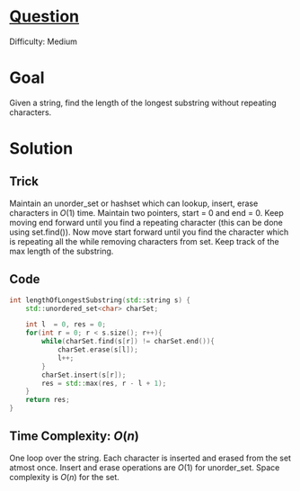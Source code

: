 # [Question](https://leetcode.com/problems/longest-substring-without-repeating-characters/)
Difficulty: Medium
# Goal
Given a string, find the length of the longest substring without repeating characters.
# Solution
## Trick
Maintain an unorder_set or hashset which can lookup, insert, erase characters in $O(1)$ time. Maintain two pointers, start = 0 and end = 0. Keep moving end forward until you find a repeating character (this can be done using set.find()). Now move start forward until you find the character which is repeating all the while removing characters from set. Keep track of the max length of the substring.
## Code
```cpp
int lengthOfLongestSubstring(std::string s) {
    std::unordered_set<char> charSet;

    int l  = 0, res = 0;
    for(int r = 0; r < s.size(); r++){
        while(charSet.find(s[r]) != charSet.end()){
            charSet.erase(s[l]);
            l++;
        }
        charSet.insert(s[r]);
        res = std::max(res, r - l + 1);
    }
    return res;
}
```
## Time Complexity: $O(n)$
One loop over the string. Each character is inserted and erased from the set atmost once. Insert and erase operations are $O(1)$ for unorder_set. Space complexity is $O(n)$ for the set.